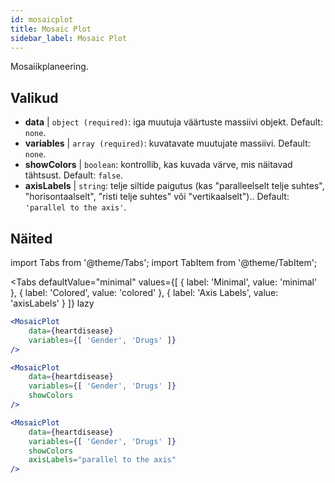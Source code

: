 ```yaml
---
id: mosaicplot
title: Mosaic Plot
sidebar_label: Mosaic Plot
---
```


Mosaiikplaneering.

## Valikud

* __data__ | `object (required)`: iga muutuja väärtuste massiivi objekt. Default: `none`.
* __variables__ | `array (required)`: kuvatavate muutujate massiivi. Default: `none`.
* __showColors__ | `boolean`: kontrollib, kas kuvada värve, mis näitavad tähtsust. Default: `false`.
* __axisLabels__ | `string`: telje siltide paigutus (kas "paralleelselt telje suhtes", "horisontaalselt", "risti telje suhtes" või "vertikaalselt").. Default: `'parallel to the axis'`.


## Näited

import Tabs from '@theme/Tabs';
import TabItem from '@theme/TabItem';

<Tabs
    defaultValue="minimal"
    values={[
        { label: 'Minimal', value: 'minimal' },
        { label: 'Colored', value: 'colored' },
        { label: 'Axis Labels', value: 'axisLabels' }
    ]}
    lazy
>

<TabItem value="minimal">

```jsx live
<MosaicPlot
    data={heartdisease} 
    variables={[ 'Gender', 'Drugs' ]}
/>
```

</TabItem>

<TabItem value="colored">

```jsx live
<MosaicPlot
    data={heartdisease} 
    variables={[ 'Gender', 'Drugs' ]}
    showColors
/>
```

</TabItem>

<TabItem value="axisLabels">

```jsx live
<MosaicPlot
    data={heartdisease} 
    variables={[ 'Gender', 'Drugs' ]}
    showColors
    axisLabels="parallel to the axis"
/>
```

</TabItem>

</Tabs>
